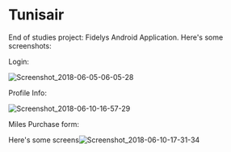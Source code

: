 # Tunisair
End of studies project: Fidelys Android Application. Here's some screenshots:

Login:

![Screenshot_2018-06-05-06-05-28](https://user-images.githubusercontent.com/38107859/111158493-5e62f980-8598-11eb-85e5-75d981e37ab0.png)

Profile Info:

![Screenshot_2018-06-10-16-57-29](https://user-images.githubusercontent.com/38107859/111158538-6c187f00-8598-11eb-9497-b9f7895e86bb.png)

Miles Purchase form: 

Here's some screens![Screenshot_2018-06-10-17-31-34](https://user-images.githubusercontent.com/38107859/111159007-e812c700-8598-11eb-8dd4-6e056c681fa4.png)
